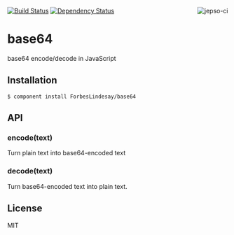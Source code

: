 [![Build Status](https://secure.travis-ci.org/ForbesLindesay/base64.png?branch=master)](https://travis-ci.org/ForbesLindesay/base64)
[![Dependency Status](https://david-dm.org/ForbesLindesay/base64.png)](https://gemnasium.com/ForbesLindesay/base64)
<a href="https://jepso-ci.com/ForbesLindesay/base64"><img src="https://jepso-ci.com/ForbesLindesay/base64.svg" alt="jepso-ci" style="max-width:100%;" align="right"></a>
# base64

  base64 encode/decode in JavaScript

## Installation

    $ component install ForbesLindesay/base64

## API

### encode(text)

  Turn plain text into base64-encoded text

### decode(text)

  Turn base64-encoded text into plain text.

## License

  MIT
